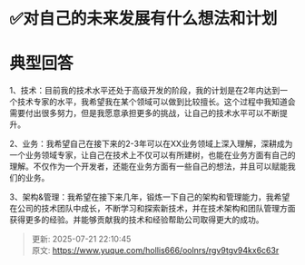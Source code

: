 # ✅对自己的未来发展有什么想法和计划

# 典型回答


1、技术：目前我的技术水平还处于高级开发的阶段，我的计划是在2年内达到一个技术专家的水平，我希望我在某个领域可以做到比较擅长。这个过程中我知道会需要付出很多努力，但是我愿意承担更多的挑战，让自己的技术水平可以不断提升。





2、业务：我希望自己在接下来的2-3年可以在XX业务领域上深入理解，深耕成为一个业务领域专家，让自己在技术上不仅可以有所建树，也能在业务方面有自己的理解。不仅作为一个开发者，还能在业务方面有一些自己的想法，并且可以赋能我们的业务。





3、架构&管理：我希望在接下来几年，锻炼一下自己的架构和管理能力，我希望在公司的技术团队中成长，不断学习和探索新技术，并在技术架构和团队管理方面获得更多的经验。并能够贡献我的技术和经验帮助公司取得更大的成功。



> 更新: 2025-07-21 22:10:45  
> 原文: <https://www.yuque.com/hollis666/oolnrs/rgv9tgv94kx6c63r>